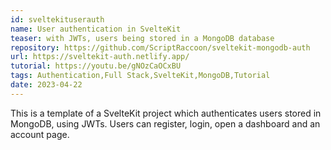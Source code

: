 ```yaml
---
id: sveltekituserauth
name: User authentication in SvelteKit
teaser: with JWTs, users being stored in a MongoDB database
repository: https://github.com/ScriptRaccoon/sveltekit-mongodb-auth
url: https://sveltekit-auth.netlify.app/
tutorial: https://youtu.be/gNOzCaOCxBU
tags: Authentication,Full Stack,SvelteKit,MongoDB,Tutorial
date: 2023-04-22
---
```


This is a template of a SvelteKit project which authenticates users stored in MongoDB, using JWTs. Users can register, login, open a dashboard and an account page.
